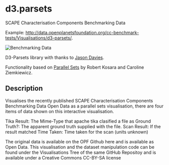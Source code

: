 # d3.parsets

SCAPE Characterisation Components Benchmarking Data

Example: <http://data.openplanetsfoundation.org/cc-benchmark-tests/Visualisations/d3-parsets/>.

![Benchmarking Data](http://data.openplanetsfoundation.org/cc-benchmark-tests/Visualisations/d3-parsets/example.png)

D3-Parsets library with thanks to [Jason Davies](https://github.com/jasondavies/d3-parsets).

Functionality based on [Parallel Sets](http://eagereyes.org/parallel-sets) by Robert Kosara and Caroline Ziemkiewicz. 

## Description 

Visualises the recently published SCAPE Characterisation Components Benchmarking Data Open Data as a parallel sets visualisation, there are four items of data shown on this interactive visualisation.

Tika Result: The Mime-Type that apache tika clasified a file as
Ground Truth?: The apparent ground truth supplied with the file.
Scan Result: If the result matched
Time Taken: Time taken for the scan (units unknown)

The original data is available on the OPF Github here and is available as Open Data. This visualisation and the dataset manipulation code can be found under the Visualisations Tree of the same GitHub Repositoy and is available under a Creative Commons CC-BY-SA license
